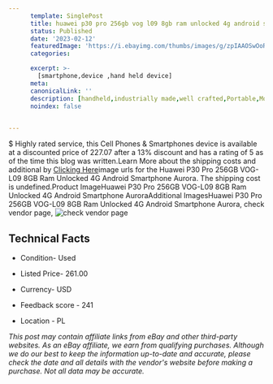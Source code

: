 ```yaml
---
      template: SinglePost
      title: huawei p30 pro 256gb vog l09 8gb ram unlocked 4g android smartphone aurora
      status: Published
      date: '2023-02-12'
      featuredImage: 'https://i.ebayimg.com/thumbs/images/g/zpIAAOSwOoRj4OCo/s-l225.jpg'
      categories: 

      excerpt: >-
        [smartphone,device ,hand held device]
      meta:
      canonicalLink: ''
      description: [handheld,industrially made,well crafted,Portable,Mobile,Compact,Convenient,Lightweight,Maneuverable,Man-portable,Miniature,Carriable,Hand-held,Light,Holdable,Transportable,Mobile device,Pocket-sized,On-the-go,Wireless,Cordless,Compact size,Convenient size, smartphone,device ,hand held device]
      noindex: false

        
---
```

$
    Highly rated service, this Cell Phones & Smartphones device is available at a discounted price of 227.07 after a 13% discount and has a rating of 5 as of the time this blog was written.Learn More about the shipping costs and additional by [Clicking Here](https://www.ebay.com/itm/165926950990?hash=item26a204584e%3Ag%3AzpIAAOSwOoRj4OCo&mkevt=1&mkcid=1&mkrid=711-53200-19255-0&campid=%253CePNCampaignId%253E&customid=%253CreferenceId%253E&toolid=10049)image urls for the Huawei P30 Pro 256GB VOG-L09 8GB Ram Unlocked  4G Android Smartphone Aurora. The shipping cost is undefined.Product ImageHuawei P30 Pro 256GB VOG-L09 8GB Ram Unlocked  4G Android Smartphone AuroraAdditional ImagesHuawei P30 Pro 256GB VOG-L09 8GB Ram Unlocked  4G Android Smartphone Aurora, check vendor page, ![check vendor page](https://origin-galleryplus.ebayimg.com/ws/web/165926950990_2_0_1/225x225.jpg,https://origin-galleryplus.ebayimg.com/ws/web/165926950990_3_0_1/225x225.jpg,https://origin-galleryplus.ebayimg.com/ws/web/165926950990_4_0_1/225x225.jpg,https://origin-galleryplus.ebayimg.com/ws/web/165926950990_5_0_1/225x225.jpg,https://origin-galleryplus.ebayimg.com/ws/web/165926950990_6_0_1/225x225.jpg,https://origin-galleryplus.ebayimg.com/ws/web/165926950990_7_0_1/225x225.jpg,https://origin-galleryplus.ebayimg.com/ws/web/165926950990_8_0_1/225x225.jpg,https://origin-galleryplus.ebayimg.com/ws/web/165926950990_9_0_1/225x225.jpg,https://origin-galleryplus.ebayimg.com/ws/web/165926950990_10_0_1/225x225.jpg,https://origin-galleryplus.ebayimg.com/ws/web/165926950990_11_0_1/225x225.jpg,https://origin-galleryplus.ebayimg.com/ws/web/165926950990_12_0_1/225x225.jpg,https://origin-galleryplus.ebayimg.com/ws/web/165926950990_13_0_1/225x225.jpg,https://origin-galleryplus.ebayimg.com/ws/web/165926950990_14_0_1/225x225.jpg,https://origin-galleryplus.ebayimg.com/ws/web/165926950990_15_0_1/225x225.jpg,https://origin-galleryplus.ebayimg.com/ws/web/165926950990_16_0_1/225x225.jpg,https://origin-galleryplus.ebayimg.com/ws/web/165926950990_17_0_1/225x225.jpg,https://origin-galleryplus.ebayimg.com/ws/web/165926950990_18_0_1/225x225.jpg)
    
    

 ## Technical Facts 



     
      

 - Condition- Used 


      

 - Listed Price- 261.00 


      

 - Currency- USD 


      

 - Feedback score - 241 


      

 - Location - PL 


      
      

 *_This post may contain affiliate links from eBay and other third-party websites. As an eBay affiliate, we earn from qualifying purchases. Although we do our best to keep the information up-to-date and accurate, please check the date and all details with the vendor's website before making a purchase. Not all data may be accurate._*



    
    
    
    
    